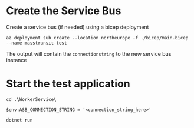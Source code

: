 # Create the Service Bus
Create a service bus (if needed) using a bicep deployment

`az deployment sub create --location northeurope -f ./bicep/main.bicep --name masstransit-test`

The output will contain the `connectionstring` to the new service bus instance

# Start the test application
`cd .\WorkerService\`

`$env:ASB_CONNECTION_STRING = '<connection_string_here>'`

`dotnet run`